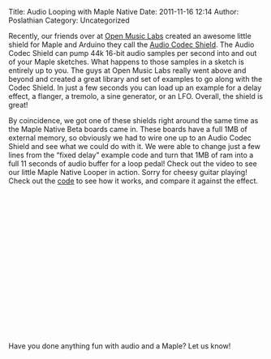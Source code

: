Title: Audio Looping with Maple Native
Date: 2011-11-16 12:14
Author: Poslathian
Category: Uncategorized

Recently, our friends over at [Open Music Labs][] created an awesome
little shield for Maple and Arduino they call the [Audio Codec
Shield][]. The Audio Codec Shield can pump 44k 16-bit audio samples per
second into and out of your Maple sketches. What happens to those
samples in a sketch is entirely up to you. The guys at Open Music Labs
really went above and beyond and created a great library and set of
examples to go along with the Codec Shield. In just a few seconds you
can load up an example for a delay effect, a flanger, a tremolo, a sine
generator, or an LFO. Overall, the shield is great!

By coincidence, we got one of these shields right around the same time
as the Maple Native Beta boards came in. These boards have a full 1MB of
external memory, so obviously we had to wire one up to an Audio Codec
Shield and see what we could do with it. We were able to change just a
few lines from the “fixed delay” example code and turn that 1MB of ram
into a full 11 seconds of audio buffer for a loop pedal! Check out the
video to see our little Maple Native Looper in action. Sorry for cheesy
guitar playing! Check out the [code][] to see how it works, and compare
it against the effect.

<center>
<object width="500" height="281"><param name="movie" value="http://www.youtube.com/v/SQVLaHIw_TY?version=3&#038;feature=oembed"></param><param name="allowFullScreen" value="true"></param><param name="allowscriptaccess" value="always"></param><embed src="http://www.youtube.com/v/SQVLaHIw_TY?version=3&#038;feature=oembed" type="application/x-shockwave-flash" width="500" height="281" allowscriptaccess="always" allowfullscreen="true"></embed></object>
</center>

Have you done anything fun with audio and a Maple? Let us know!

  [Open Music Labs]: http://openmusiclabs.com
  [Audio Codec Shield]: http://www.openmusiclabs.com/projects/audio-codec-shield/arduino-audio-codec-shield/
  [code]: https://github.com/leaflabs/projects/tree/master/audio-loopie
